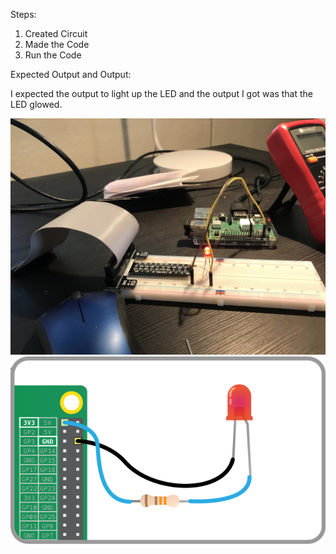 Steps:

1) Created Circuit
2) Made the Code
3) Run the Code

Expected Output and Output:

I expected the output to light up the LED and the output I got was that the LED glowed.

![Image](images/LED_Circuit_Diagram.jpg)
![Image](images/LED_Schematic_Diagram.png)
